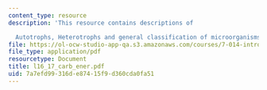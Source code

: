 ```yaml
---
content_type: resource
description: 'This resource contains descriptions of

  Autotrophs, Heterotrophs and general classification of microorganisms.'
file: https://ol-ocw-studio-app-qa.s3.amazonaws.com/courses/7-014-introductory-biology-spring-2005/7a7efd99316de87415f9d360cda0fa51_l16_17_carb_ener.pdf
file_type: application/pdf
resourcetype: Document
title: l16_17_carb_ener.pdf
uid: 7a7efd99-316d-e874-15f9-d360cda0fa51
---
```

